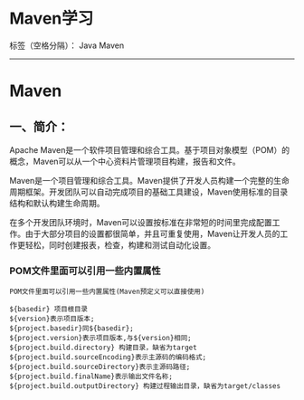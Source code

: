 # Maven学习

标签（空格分隔）： Java Maven 

---

Maven
==
一、简介：
-
Apache Maven是一个软件项目管理和综合工具。基于项目对象模型（POM）的概念，Maven可以从一个中心资料片管理项目构建，报告和文件。

Maven是一个项目管理和综合工具。Maven提供了开发人员构建一个完整的生命周期框架。开发团队可以自动完成项目的基础工具建设，Maven使用标准的目录结构和默认构建生命周期。

在多个开发团队环境时，Maven可以设置按标准在非常短的时间里完成配置工作。由于大部分项目的设置都很简单，并且可重复使用，Maven让开发人员的工作更轻松，同时创建报表，检查，构建和测试自动化设置。


### POM文件里面可以引用一些内置属性
```
POM文件里面可以引用一些内置属性(Maven预定义可以直接使用)  
  
${basedir} 项目根目录   
${version}表示项目版本;  
${project.basedir}同${basedir};  
${project.version}表示项目版本,与${version}相同;  
${project.build.directory} 构建目录，缺省为target  
${project.build.sourceEncoding}表示主源码的编码格式;  
${project.build.sourceDirectory}表示主源码路径;  
${project.build.finalName}表示输出文件名称;  
${project.build.outputDirectory} 构建过程输出目录，缺省为target/classes  
```












